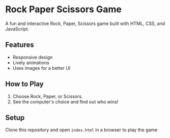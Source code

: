 # Rock Paper Scissors Game

A fun and interactive Rock, Paper, Scissors game built with HTML, CSS, and JavaScript.

## Features
- Responsive design
- Lively animations
- Uses images for a better UI

## How to Play
1. Choose Rock, Paper, or Scissors.
2. See the computer's choice and find out who wins!

## Setup
Clone this repository and open `index.html` in a browser to play the game
